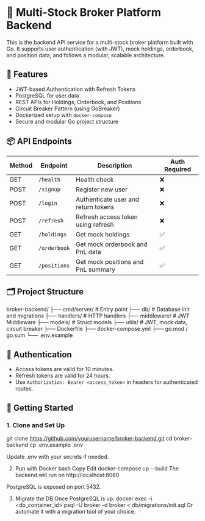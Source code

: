
# 🏦 Multi-Stock Broker Platform Backend

This is the backend API service for a multi-stock broker platform built with Go. It supports user authentication (with JWT), mock holdings, orderbook, and position data, and follows a modular, scalable architecture.

## 🔧 Features

- JWT-based Authentication with Refresh Tokens
- PostgreSQL for user data
- REST APIs for Holdings, Orderbook, and Positions
- Circuit Breaker Pattern (using GoBreaker)
- Dockerized setup with `docker-compose`
- Secure and modular Go project structure

## 📦 API Endpoints

| Method | Endpoint       | Description                            | Auth Required |
|--------|----------------|----------------------------------------|---------------|
| GET    | `/health`      | Health check                           | ❌            |
| POST   | `/signup`      | Register new user                      | ❌            |
| POST   | `/login`       | Authenticate user and return tokens    | ❌            |
| POST   | `/refresh`     | Refresh access token using refresh     | ❌            |
| GET    | `/holdings`    | Get mock holdings                      | ✅            |
| GET    | `/orderbook`   | Get mock orderbook and PnL data        | ✅            |
| GET    | `/positions`   | Get mock positions and PnL summary     | ✅            |

## 🗂 Project Structure

broker-backend/
├── cmd/server/ # Entry point
├── db/ # Database init and migrations
├── handlers/ # HTTP handlers
├── middleware/ # JWT Middleware
├── models/ # Struct models
├── utils/ # JWT, mock data, circuit breaker
├── Dockerfile
├── docker-compose.yml
├── go.mod / go.sum
└── .env.example


## 🔐 Authentication

- Access tokens are valid for 10 minutes.
- Refresh tokens are valid for 24 hours.
- Use `Authorization: Bearer <access_token>` in headers for authenticated routes.

## 🚀 Getting Started

### 1. Clone and Set Up
git clone https://github.com/yourusername/broker-backend.git
cd broker-backend
cp .env.example .env

Update .env with your secrets if needed.

2. Run with Docker
bash
Copy
Edit
docker-compose up --build
The backend will run on http://localhost:8080

PostgreSQL is exposed on port 5432.

3. Migrate the DB
Once PostgreSQL is up:
docker exec -i <db_container_id> psql -U broker -d broker < db/migrations/init.sql
Or automate it with a migration tool of your choice.
